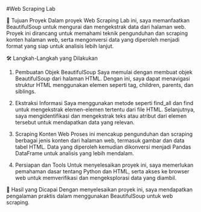 #Web Scraping Lab

🎯 Tujuan Proyek
Dalam proyek Web Scraping Lab ini, saya memanfaatkan BeautifulSoup untuk mengurai dan mengekstrak data dari halaman web. Proyek ini dirancang untuk memahami teknik pengunduhan dan scraping konten halaman web, serta mengonversi data yang diperoleh menjadi format yang siap untuk analisis lebih lanjut.

🛠️ Langkah-Langkah yang Dilakukan
1. Pembuatan Objek BeautifulSoup
Saya memulai dengan membuat objek BeautifulSoup dari halaman HTML. Dengan ini, saya dapat menavigasi struktur HTML menggunakan elemen seperti tag, children, parents, dan siblings.

2. Ekstraksi Informasi
Saya menggunakan metode seperti find_all dan find untuk mengekstrak elemen-elemen tertentu dari file HTML. Selanjutnya, saya mengidentifikasi dan mengekstrak teks atau atribut dari elemen tersebut untuk mendapatkan data yang relevan.

3. Scraping Konten Web
Proses ini mencakup pengunduhan dan scraping berbagai jenis konten dari halaman web, termasuk gambar dan data tabel HTML. Data yang diperoleh kemudian dikonversi menjadi Pandas DataFrame untuk analisis yang lebih mendalam.

4. Persiapan dan Tools
Untuk menyelesaikan proyek ini, saya memerlukan pemahaman dasar tentang Python dan HTML, serta akses ke browser web untuk memverifikasi dan mengeksplorasi data yang diambil.

🚀 Hasil yang Dicapai
Dengan menyelesaikan proyek ini, saya mendapatkan pengalaman praktis dalam menggunakan BeautifulSoup untuk web scraping.
